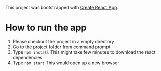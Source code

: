This project was bootstrapped with [Create React App](https://github.com/facebook/create-react-app).

# How to run the app
1. Please checkout the project in a empty directory
2. Go to the project folder from command prompt 
3. Type `npm install` This might take few minutes to download the react dependencies
4. Type `npm start` This would open up a new browser
